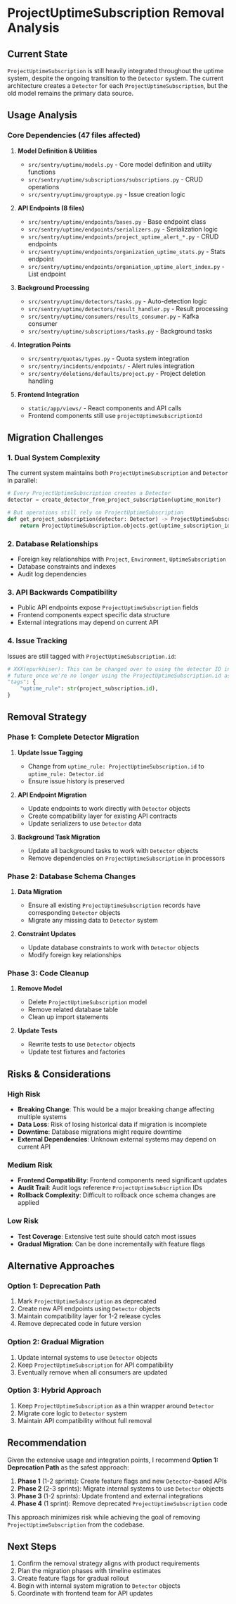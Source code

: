 # ProjectUptimeSubscription Removal Analysis

## Current State

`ProjectUptimeSubscription` is still heavily integrated throughout the uptime system, despite the ongoing transition to the `Detector` system. The current architecture creates a `Detector` for each `ProjectUptimeSubscription`, but the old model remains the primary data source.

## Usage Analysis

### Core Dependencies (47 files affected)

1. **Model Definition & Utilities**
   - `src/sentry/uptime/models.py` - Core model definition and utility functions
   - `src/sentry/uptime/subscriptions/subscriptions.py` - CRUD operations
   - `src/sentry/uptime/grouptype.py` - Issue creation logic

2. **API Endpoints (8 files)**
   - `src/sentry/uptime/endpoints/bases.py` - Base endpoint class
   - `src/sentry/uptime/endpoints/serializers.py` - Serialization logic
   - `src/sentry/uptime/endpoints/project_uptime_alert_*.py` - CRUD endpoints
   - `src/sentry/uptime/endpoints/organization_uptime_stats.py` - Stats endpoint
   - `src/sentry/uptime/endpoints/organiation_uptime_alert_index.py` - List endpoint

3. **Background Processing**
   - `src/sentry/uptime/detectors/tasks.py` - Auto-detection logic
   - `src/sentry/uptime/detectors/result_handler.py` - Result processing
   - `src/sentry/uptime/consumers/results_consumer.py` - Kafka consumer
   - `src/sentry/uptime/subscriptions/tasks.py` - Background tasks

4. **Integration Points**
   - `src/sentry/quotas/types.py` - Quota system integration
   - `src/sentry/incidents/endpoints/` - Alert rules integration
   - `src/sentry/deletions/defaults/project.py` - Project deletion handling

5. **Frontend Integration**
   - `static/app/views/` - React components and API calls
   - Frontend components still use `projectUptimeSubscriptionId`

## Migration Challenges

### 1. Dual System Complexity
The current system maintains both `ProjectUptimeSubscription` and `Detector` in parallel:
```python
# Every ProjectUptimeSubscription creates a Detector
detector = create_detector_from_project_subscription(uptime_monitor)

# But operations still rely on ProjectUptimeSubscription
def get_project_subscription(detector: Detector) -> ProjectUptimeSubscription:
    return ProjectUptimeSubscription.objects.get(uptime_subscription_id=int(data_source.source_id))
```

### 2. Database Relationships
- Foreign key relationships with `Project`, `Environment`, `UptimeSubscription`
- Database constraints and indexes
- Audit log dependencies

### 3. API Backwards Compatibility
- Public API endpoints expose `ProjectUptimeSubscription` fields
- Frontend components expect specific data structure
- External integrations may depend on current API

### 4. Issue Tracking
Issues are still tagged with `ProjectUptimeSubscription.id`:
```python
# XXX(epurkhiser): This can be changed over to using the detector ID in the
# future once we're no longer using the ProjectUptimeSubscription.id as a tag.
"tags": {
    "uptime_rule": str(project_subscription.id),
}
```

## Removal Strategy

### Phase 1: Complete Detector Migration
1. **Update Issue Tagging**
   - Change from `uptime_rule: ProjectUptimeSubscription.id` to `uptime_rule: Detector.id`
   - Ensure issue history is preserved

2. **API Endpoint Migration**
   - Update endpoints to work directly with `Detector` objects
   - Create compatibility layer for existing API contracts
   - Update serializers to use `Detector` data

3. **Background Task Migration**
   - Update all background tasks to work with `Detector` objects
   - Remove dependencies on `ProjectUptimeSubscription` in processors

### Phase 2: Database Schema Changes
1. **Data Migration**
   - Ensure all existing `ProjectUptimeSubscription` records have corresponding `Detector` objects
   - Migrate any missing data to `Detector` system

2. **Constraint Updates**
   - Update database constraints to work with `Detector` objects
   - Modify foreign key relationships

### Phase 3: Code Cleanup
1. **Remove Model**
   - Delete `ProjectUptimeSubscription` model
   - Remove related database table
   - Clean up import statements

2. **Update Tests**
   - Rewrite tests to use `Detector` objects
   - Update test fixtures and factories

## Risks & Considerations

### High Risk
- **Breaking Change**: This would be a major breaking change affecting multiple systems
- **Data Loss**: Risk of losing historical data if migration is incomplete
- **Downtime**: Database migrations might require downtime
- **External Dependencies**: Unknown external systems may depend on current API

### Medium Risk
- **Frontend Compatibility**: Frontend components need significant updates
- **Audit Trail**: Audit logs reference `ProjectUptimeSubscription` IDs
- **Rollback Complexity**: Difficult to rollback once schema changes are applied

### Low Risk
- **Test Coverage**: Extensive test suite should catch most issues
- **Gradual Migration**: Can be done incrementally with feature flags

## Alternative Approaches

### Option 1: Deprecation Path
1. Mark `ProjectUptimeSubscription` as deprecated
2. Create new API endpoints using `Detector` objects
3. Maintain compatibility layer for 1-2 release cycles
4. Remove deprecated code in future version

### Option 2: Gradual Migration
1. Update internal systems to use `Detector` objects
2. Keep `ProjectUptimeSubscription` for API compatibility
3. Eventually remove when all consumers are updated

### Option 3: Hybrid Approach
1. Keep `ProjectUptimeSubscription` as a thin wrapper around `Detector`
2. Migrate core logic to `Detector` system
3. Maintain API compatibility without full removal

## Recommendation

Given the extensive usage and integration points, I recommend **Option 1: Deprecation Path** as the safest approach:

1. **Phase 1** (1-2 sprints): Create feature flags and new `Detector`-based APIs
2. **Phase 2** (2-3 sprints): Migrate internal systems to use `Detector` objects
3. **Phase 3** (1-2 sprints): Update frontend and external integrations
4. **Phase 4** (1 sprint): Remove deprecated `ProjectUptimeSubscription` code

This approach minimizes risk while achieving the goal of removing `ProjectUptimeSubscription` from the codebase.

## Next Steps

1. Confirm the removal strategy aligns with product requirements
2. Plan the migration phases with timeline estimates
3. Create feature flags for gradual rollout
4. Begin with internal system migration to `Detector` objects
5. Coordinate with frontend team for API updates
